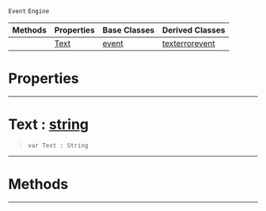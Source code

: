  `Event` `Engine`



|Methods|Properties|Base Classes|Derived Classes|
|---|---|---|---|
| |[ Text](textevent.md#text-zilch-engine-documen)|[event](event.md)|[texterrorevent](texterrorevent.md)|


 #  Properties


---  
 #  Text : [string](../nada_base_types/string.md)

> 
> ```TS:Nada
> var Text : String


---  
 #  Methods


---  
 

 